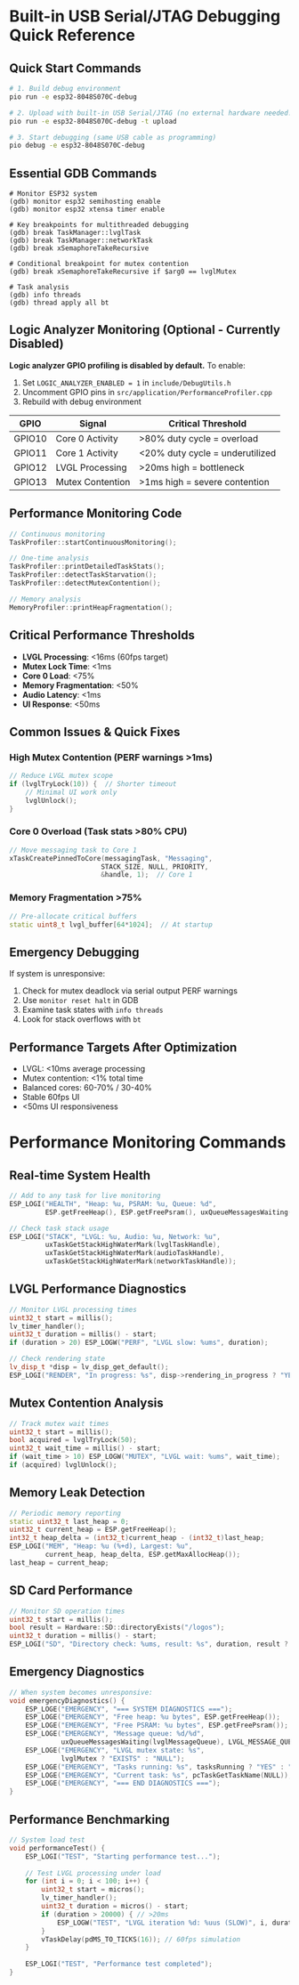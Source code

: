 # Built-in USB Serial/JTAG Debugging Quick Reference

## Quick Start Commands

```bash
# 1. Build debug environment
pio run -e esp32-8048S070C-debug

# 2. Upload with built-in USB Serial/JTAG (no external hardware needed!)
pio run -e esp32-8048S070C-debug -t upload

# 3. Start debugging (same USB cable as programming)
pio debug -e esp32-8048S070C-debug
```

## Essential GDB Commands

```gdb
# Monitor ESP32 system
(gdb) monitor esp32 semihosting enable
(gdb) monitor esp32 xtensa timer enable

# Key breakpoints for multithreaded debugging
(gdb) break TaskManager::lvglTask
(gdb) break TaskManager::networkTask
(gdb) break xSemaphoreTakeRecursive

# Conditional breakpoint for mutex contention
(gdb) break xSemaphoreTakeRecursive if $arg0 == lvglMutex

# Task analysis
(gdb) info threads
(gdb) thread apply all bt
```

## Logic Analyzer Monitoring (Optional - Currently Disabled)

**Logic analyzer GPIO profiling is disabled by default.** To enable:
1. Set `LOGIC_ANALYZER_ENABLED = 1` in `include/DebugUtils.h`
2. Uncomment GPIO pins in `src/application/PerformanceProfiler.cpp`
3. Rebuild with debug environment

| GPIO | Signal | Critical Threshold |
|------|--------|-------------------|
| GPIO10 | Core 0 Activity | >80% duty cycle = overload |
| GPIO11 | Core 1 Activity | <20% duty cycle = underutilized |
| GPIO12 | LVGL Processing | >20ms high = bottleneck |
| GPIO13 | Mutex Contention | >1ms high = severe contention |

## Performance Monitoring Code

```cpp
// Continuous monitoring
TaskProfiler::startContinuousMonitoring();

// One-time analysis
TaskProfiler::printDetailedTaskStats();
TaskProfiler::detectTaskStarvation();
TaskProfiler::detectMutexContention();

// Memory analysis
MemoryProfiler::printHeapFragmentation();
```

## Critical Performance Thresholds

- **LVGL Processing**: <16ms (60fps target)
- **Mutex Lock Time**: <1ms
- **Core 0 Load**: <75%
- **Memory Fragmentation**: <50%
- **Audio Latency**: <1ms
- **UI Response**: <50ms

## Common Issues & Quick Fixes

### High Mutex Contention (PERF warnings >1ms)
```cpp
// Reduce LVGL mutex scope
if (lvglTryLock(10)) {  // Shorter timeout
    // Minimal UI work only
    lvglUnlock();
}
```

### Core 0 Overload (Task stats >80% CPU)
```cpp
// Move messaging task to Core 1
xTaskCreatePinnedToCore(messagingTask, "Messaging", 
                       STACK_SIZE, NULL, PRIORITY, 
                       &handle, 1);  // Core 1
```

### Memory Fragmentation >75%
```cpp
// Pre-allocate critical buffers
static uint8_t lvgl_buffer[64*1024];  // At startup
```

## Emergency Debugging

If system is unresponsive:
1. Check for mutex deadlock via serial output PERF warnings
2. Use `monitor reset halt` in GDB
3. Examine task states with `info threads`
4. Look for stack overflows with `bt`

## Performance Targets After Optimization

- LVGL: <10ms average processing
- Mutex contention: <1% total time  
- Balanced cores: 60-70% / 30-40%
- Stable 60fps UI
- <50ms UI responsiveness 

# Performance Monitoring Commands

## Real-time System Health
```cpp
// Add to any task for live monitoring
ESP_LOGI("HEALTH", "Heap: %u, PSRAM: %u, Queue: %d", 
         ESP.getFreeHeap(), ESP.getFreePsram(), uxQueueMessagesWaiting(lvglMessageQueue));

// Check task stack usage
ESP_LOGI("STACK", "LVGL: %u, Audio: %u, Network: %u", 
         uxTaskGetStackHighWaterMark(lvglTaskHandle),
         uxTaskGetStackHighWaterMark(audioTaskHandle), 
         uxTaskGetStackHighWaterMark(networkTaskHandle));
```

## LVGL Performance Diagnostics
```cpp
// Monitor LVGL processing times
uint32_t start = millis();
lv_timer_handler();
uint32_t duration = millis() - start;
if (duration > 20) ESP_LOGW("PERF", "LVGL slow: %ums", duration);

// Check rendering state
lv_disp_t *disp = lv_disp_get_default();
ESP_LOGI("RENDER", "In progress: %s", disp->rendering_in_progress ? "YES" : "NO");
```

## Mutex Contention Analysis
```cpp
// Track mutex wait times
uint32_t start = millis();
bool acquired = lvglTryLock(50);
uint32_t wait_time = millis() - start;
if (wait_time > 10) ESP_LOGW("MUTEX", "LVGL wait: %ums", wait_time);
if (acquired) lvglUnlock();
```

## Memory Leak Detection
```cpp
// Periodic memory reporting
static uint32_t last_heap = 0;
uint32_t current_heap = ESP.getFreeHeap();
int32_t heap_delta = (int32_t)current_heap - (int32_t)last_heap;
ESP_LOGI("MEM", "Heap: %u (%+d), Largest: %u", 
         current_heap, heap_delta, ESP.getMaxAllocHeap());
last_heap = current_heap;
```

## SD Card Performance
```cpp
// Monitor SD operation times
uint32_t start = millis();
bool result = Hardware::SD::directoryExists("/logos");
uint32_t duration = millis() - start;
ESP_LOGI("SD", "Directory check: %ums, result: %s", duration, result ? "OK" : "FAIL");
```

## Emergency Diagnostics
```cpp
// When system becomes unresponsive:
void emergencyDiagnostics() {
    ESP_LOGE("EMERGENCY", "=== SYSTEM DIAGNOSTICS ===");
    ESP_LOGE("EMERGENCY", "Free heap: %u bytes", ESP.getFreeHeap());
    ESP_LOGE("EMERGENCY", "Free PSRAM: %u bytes", ESP.getFreePsram());
    ESP_LOGE("EMERGENCY", "Message queue: %d/%d", 
             uxQueueMessagesWaiting(lvglMessageQueue), LVGL_MESSAGE_QUEUE_SIZE);
    ESP_LOGE("EMERGENCY", "LVGL mutex state: %s", 
             lvglMutex ? "EXISTS" : "NULL");
    ESP_LOGE("EMERGENCY", "Tasks running: %s", tasksRunning ? "YES" : "NO");
    ESP_LOGE("EMERGENCY", "Current task: %s", pcTaskGetTaskName(NULL));
    ESP_LOGE("EMERGENCY", "=== END DIAGNOSTICS ===");
}
```

## Performance Benchmarking
```cpp
// System load test
void performanceTest() {
    ESP_LOGI("TEST", "Starting performance test...");
    
    // Test LVGL processing under load
    for (int i = 0; i < 100; i++) {
        uint32_t start = micros();
        lv_timer_handler();
        uint32_t duration = micros() - start;
        if (duration > 20000) { // >20ms
            ESP_LOGW("TEST", "LVGL iteration %d: %uus (SLOW)", i, duration);
        }
        vTaskDelay(pdMS_TO_TICKS(16)); // 60fps simulation
    }
    
    ESP_LOGI("TEST", "Performance test completed");
}
```
